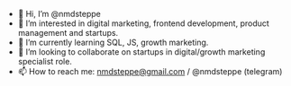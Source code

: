 - 👋 Hi, I’m @nmdsteppe
- 👀 I’m interested in digital marketing, frontend development, product management and startups.
- 🌱 I’m currently learning SQL, JS, growth marketing.
- 💞️ I’m looking to collaborate on startups in digital/growth marketing specialist role.
- 📫 How to reach me: nmdsteppe@gmail.com / @nmdsteppe (telegram)

<!---
nmdsteppe/nmdsteppe is a ✨ special ✨ repository because its `README.md` (this file) appears on your GitHub profile.
You can click the Preview link to take a look at your changes.
--->
